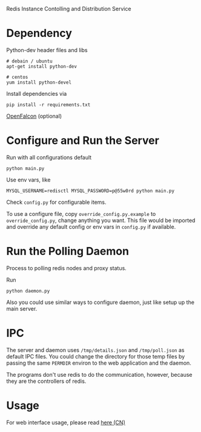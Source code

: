 Redis Instance Contolling and Distribution Service

Dependency
===

Python-dev header files and libs

    # debain / ubuntu
    apt-get install python-dev

    # centos
    yum install python-devel

Install dependencies via

    pip install -r requirements.txt

[OpenFalcon](https://github.com/open-falcon) (optional)

Configure and Run the Server
===

Run with all configurations default

    python main.py

Use env vars, like

    MYSQL_USERNAME=redisctl MYSQL_PASSWORD=p@55w0rd python main.py

Check `config.py` for configurable items.

To use a configure file, copy `override_config.py.example` to `override_config.py`, change anything you want. This file would be imported and override any default config or env vars in `config.py` if available.

Run the Polling Daemon
===

Process to polling redis nodes and proxy status.

Run

    python daemon.py

Also you could use similar ways to configure daemon, just like setup up the main server.

IPC
===

The server and daemon uses `/tmp/details.json` and `/tmp/poll.json` as default IPC files. You could change the directory for those temp files by passing the same `PERMDIR` environ to the web application and the daemon.

The programs don't use redis to do the communication, however, because they are the controllers of redis.

Usage
===

For web interface usage, please read [here (CN)](https://github.com/HunanTV/redis-ctl/wiki/Web-%E7%95%8C%E9%9D%A2%E4%BD%BF%E7%94%A8)
